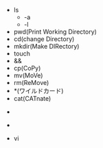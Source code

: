 * ls
	* -a
	* -l
* pwd(Print Working Directory)
* cd(change Directory)
* mkdir(Make DIRectory)
* touch
* &&
* cp(CoPy)
* mv(MoVe)
* rm(ReMove)
* *(ワイルドカード)
* cat(CATnate)
* >
* >>
* vi
